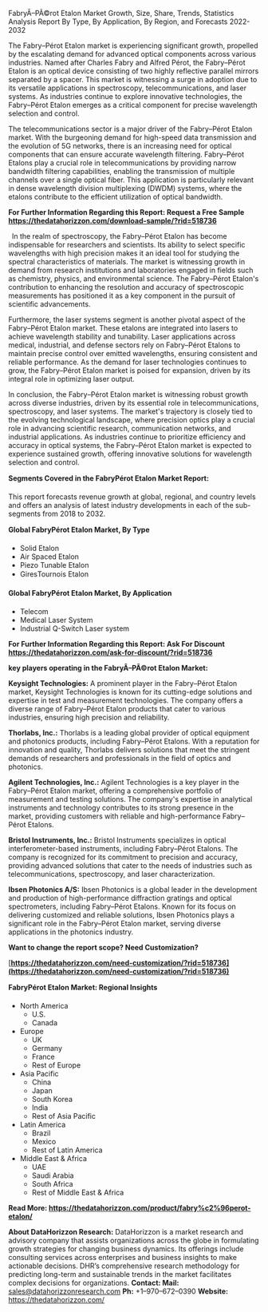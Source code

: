 ﻿FabryÂ–PÃ©rot Etalon Market Growth, Size, Share, Trends, Statistics Analysis Report By Type, By Application, By Region, and Forecasts 2022-2032

The Fabry–Pérot Etalon market is experiencing significant growth, propelled by the escalating demand for advanced optical components across various industries. Named after Charles Fabry and Alfred Pérot, the Fabry–Pérot Etalon is an optical device consisting of two highly reflective parallel mirrors separated by a spacer. This market is witnessing a surge in adoption due to its versatile applications in spectroscopy, telecommunications, and laser systems. As industries continue to explore innovative technologies, the Fabry–Pérot Etalon emerges as a critical component for precise wavelength selection and control.

The telecommunications sector is a major driver of the Fabry–Pérot Etalon market. With the burgeoning demand for high-speed data transmission and the evolution of 5G networks, there is an increasing need for optical components that can ensure accurate wavelength filtering. Fabry–Pérot Etalons play a crucial role in telecommunications by providing narrow bandwidth filtering capabilities, enabling the transmission of multiple channels over a single optical fiber. This application is particularly relevant in dense wavelength division multiplexing (DWDM) systems, where the etalons contribute to the efficient utilization of optical bandwidth.

**For Further Information Regarding this Report: Request a Free Sample <https://thedatahorizzon.com/download-sample/?rid=518736>** 

` `In the realm of spectroscopy, the Fabry–Pérot Etalon has become indispensable for researchers and scientists. Its ability to select specific wavelengths with high precision makes it an ideal tool for studying the spectral characteristics of materials. The market is witnessing growth in demand from research institutions and laboratories engaged in fields such as chemistry, physics, and environmental science. The Fabry–Pérot Etalon's contribution to enhancing the resolution and accuracy of spectroscopic measurements has positioned it as a key component in the pursuit of scientific advancements.

Furthermore, the laser systems segment is another pivotal aspect of the Fabry–Pérot Etalon market. These etalons are integrated into lasers to achieve wavelength stability and tunability. Laser applications across medical, industrial, and defense sectors rely on Fabry–Pérot Etalons to maintain precise control over emitted wavelengths, ensuring consistent and reliable performance. As the demand for laser technologies continues to grow, the Fabry–Pérot Etalon market is poised for expansion, driven by its integral role in optimizing laser output.

In conclusion, the Fabry–Pérot Etalon market is witnessing robust growth across diverse industries, driven by its essential role in telecommunications, spectroscopy, and laser systems. The market's trajectory is closely tied to the evolving technological landscape, where precision optics play a crucial role in advancing scientific research, communication networks, and industrial applications. As industries continue to prioritize efficiency and accuracy in optical systems, the Fabry–Pérot Etalon market is expected to experience sustained growth, offering innovative solutions for wavelength selection and control.

**Segments Covered in the FabryPérot Etalon Market Report:**

This report forecasts revenue growth at global, regional, and country levels and offers an analysis of latest industry developments in each of the sub-segments from 2018 to 2032.

**Global FabryPérot Etalon Market, By Type**

- Solid Etalon
- Air Spaced Etalon
- Piezo Tunable Etalon
- GiresTournois Etalon

**Global FabryPérot Etalon Market, By Application**

- Telecom
- Medical Laser System
- Industrial Q-Switch Laser system

**For Further Information Regarding this Report: Ask For Discount <https://thedatahorizzon.com/ask-for-discount/?rid=518736>** 

**key players operating in the FabryÂ–PÃ©rot Etalon Market:**

**Keysight Technologies:** A prominent player in the Fabry–Pérot Etalon market, Keysight Technologies is known for its cutting-edge solutions and expertise in test and measurement technologies. The company offers a diverse range of Fabry–Pérot Etalon products that cater to various industries, ensuring high precision and reliability.

**Thorlabs, Inc.:** Thorlabs is a leading global provider of optical equipment and photonics products, including Fabry–Pérot Etalons. With a reputation for innovation and quality, Thorlabs delivers solutions that meet the stringent demands of researchers and professionals in the field of optics and photonics.

**Agilent Technologies, Inc.:** Agilent Technologies is a key player in the Fabry–Pérot Etalon market, offering a comprehensive portfolio of measurement and testing solutions. The company's expertise in analytical instruments and technology contributes to its strong presence in the market, providing customers with reliable and high-performance Fabry–Pérot Etalons.

**Bristol Instruments, Inc.:** Bristol Instruments specializes in optical interferometer-based instruments, including Fabry–Pérot Etalons. The company is recognized for its commitment to precision and accuracy, providing advanced solutions that cater to the needs of industries such as telecommunications, spectroscopy, and laser characterization.

**Ibsen Photonics A/S:** Ibsen Photonics is a global leader in the development and production of high-performance diffraction gratings and optical spectrometers, including Fabry–Pérot Etalons. Known for its focus on delivering customized and reliable solutions, Ibsen Photonics plays a significant role in the Fabry–Pérot Etalon market, serving diverse applications in the photonics industry.

**Want to change the report scope? Need Customization?**

[**https://thedatahorizzon.com/need-customization/?rid=518736](https://thedatahorizzon.com/need-customization/?rid=518736)** 

**FabryPérot Etalon Market: Regional Insights**

- North America
  - U.S.
  - Canada
- Europe
  - UK
  - Germany
  - France
  - Rest of Europe
- Asia Pacific
  - China
  - Japan
  - South Korea
  - India
  - Rest of Asia Pacific
- Latin America
  - Brazil
  - Mexico
  - Rest of Latin America
- Middle East & Africa
  - UAE
  - Saudi Arabia
  - South Africa
  - Rest of Middle East & Africa

**Read More: <https://thedatahorizzon.com/product/fabry%c2%96perot-etalon/>** 

**About DataHorizzon Research:**DataHorizzon is a market research and advisory company that assists organizations across the globe in formulating growth strategies for changing business dynamics. Its offerings include consulting services across enterprises and business insights to make actionable decisions. DHR’s comprehensive research methodology for predicting long-term and sustainable trends in the market facilitates complex decisions for organizations.**Contact:Mail:** <sales@datahorizzonresearch.com> **Ph:** +1–970–672–0390**Website:** <https://thedatahorizzon.com/> 

